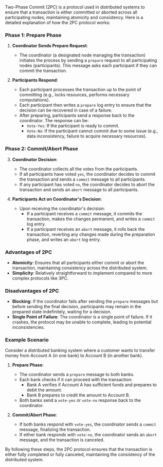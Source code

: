 Two-Phase Commit (2PC) is a protocol used in distributed systems to ensure that a transaction is either committed or aborted across all participating nodes, maintaining atomicity and consistency. Here is a detailed explanation of how the 2PC protocol works:

### Phase 1: Prepare Phase

1. **Coordinator Sends Prepare Request**:
   - The coordinator (a designated node managing the transaction) initiates the process by sending a `prepare` request to all participating nodes (participants). This message asks each participant if they can commit the transaction.

2. **Participants Respond**:
   - Each participant processes the transaction up to the point of committing (e.g., locks resources, performs necessary computations).
   - Each participant then writes a `prepare` log entry to ensure that the decision can be recovered in case of a failure.
   - After preparing, participants send a response back to the coordinator. The response can be:
     - `Vote-Yes`: If the participant is ready to commit.
     - `Vote-No`: If the participant cannot commit due to some issue (e.g., data inconsistency, failure to acquire necessary resources).

### Phase 2: Commit/Abort Phase

3. **Coordinator Decision**:
   - The coordinator collects all the votes from the participants.
   - If all participants have voted `yes`, the coordinator decides to commit the transaction and sends a `commit` message to all participants.
   - If any participant has voted `no`, the coordinator decides to abort the transaction and sends an `abort` message to all participants.

4. **Participants Act on Coordinator's Decision**:
   - Upon receiving the coordinator's decision:
     - If a participant receives a `commit` message, it commits the transaction, makes the changes permanent, and writes a `commit` log entry.
     - If a participant receives an `abort` message, it rolls back the transaction, reverting any changes made during the preparation phase, and writes an `abort` log entry.

### Advantages of 2PC

- **Atomicity**: Ensures that all participants either commit or abort the transaction, maintaining consistency across the distributed system.
- **Simplicity**: Relatively straightforward to implement compared to more complex protocols like 3PC.

### Disadvantages of 2PC

- **Blocking**: If the coordinator fails after sending the `prepare` messages but before sending the final decision, participants may remain in the prepared state indefinitely, waiting for a decision.
- **Single Point of Failure**: The coordinator is a single point of failure. If it crashes, the protocol may be unable to complete, leading to potential inconsistencies.

### Example Scenario

Consider a distributed banking system where a customer wants to transfer money from Account A (in one bank) to Account B (in another bank).

1. **Prepare Phase**:
   - The coordinator sends a `prepare` message to both banks.
   - Each bank checks if it can proceed with the transaction:
     - Bank A verifies if Account A has sufficient funds and prepares to debit the amount.
     - Bank B prepares to credit the amount to Account B.
   - Both banks send a `vote-yes` or `vote-no` response back to the coordinator.

2. **Commit/Abort Phase**:
   - If both banks respond with `vote-yes`, the coordinator sends a `commit` message, finalizing the transaction.
   - If either bank responds with `vote-no`, the coordinator sends an `abort` message, and the transaction is canceled.

By following these steps, the 2PC protocol ensures that the transaction is either fully completed or fully canceled, maintaining the consistency of the distributed system.